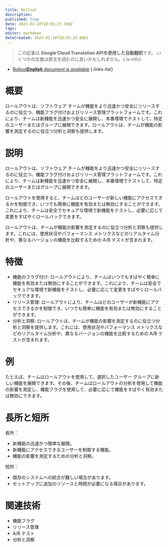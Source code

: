 ```yaml
---
title: Rollout
description: 
published: true
date: 2023-02-10T20:55:27.700Z
tags: 
editor: markdown
dateCreated: 2023-02-10T20:55:25.886Z
---
```


> この記事は **Google Cloud Translation APIを使用した自動翻訳**です。
いくつかの文書は原文を読むのに良いかもしれません。{.is-info}



- [Rollout***English** document is available*](/en/Knowledge-base/Dictionary/rollout)
{.links-list}


# 概要
ロールアウトは、ソフトウェア チームが機能をより迅速かつ安全にリリースするのに役立つ、機能フラグ付けおよびリリース管理プラットフォームです。これにより、チームは新機能を迅速かつ安全に展開し、本番環境でテストして、特定のユーザーまたはグループに展開できます。ロールアウトは、チームが機能の影響を測定するのに役立つ分析と洞察も提供します。

# 説明
ロールアウトは、ソフトウェア チームが機能をより迅速かつ安全にリリースするのに役立つ、機能フラグ付けおよびリリース管理プラットフォームです。これにより、チームは新機能を迅速かつ安全に展開し、本番環境でテストして、特定のユーザーまたはグループに展開できます。

ロールアウトを使用すると、チームはどのユーザーが新しい機能にアクセスできるかを制御でき、いつでも簡単に機能を有効または無効にすることができます。これにより、チームは安全でセキュアな環境で新機能をテストし、必要に応じて変更をすばやくロールバックできます。

ロールアウトは、チームが機能の影響を測定するのに役立つ分析と洞察も提供します。これには、使用状況やパフォーマンス メトリクスなどのリアルタイム分析や、異なるバージョンの機能を比較するための A/B テストが含まれます。

# 特徴
- 機能のフラグ付け: ロールアウトにより、チームはいつでもすばやく簡単に機能を有効または無効にすることができます。これにより、チームは安全でセキュアな環境で新機能をテストし、必要に応じて変更をすばやくロールバックできます。
- リリース管理: ロールアウトにより、チームはどのユーザーが新機能にアクセスできるかを制御でき、いつでも簡単に機能を有効または無効にすることができます。
- 分析と洞察: ロールアウトは、チームが機能の影響を測定するのに役立つ分析と洞察を提供します。これには、使用状況やパフォーマンス メトリクスなどのリアルタイム分析や、異なるバージョンの機能を比較するための A/B テストが含まれます。

# 例
たとえば、チームはロールアウトを使用して、選択したユーザー グループに新しい機能を展開できます。その後、チームはロールアウトの分析を使用して機能の影響を測定し、機能フラグを使用して、必要に応じて機能をすばやく有効または無効にできます。

# 長所と短所
長所：
- 新機能の迅速かつ簡単な展開。
- 新機能にアクセスできるユーザーを制御する機能。
- 機能の影響を測定するための分析と洞察。

短所：
- 既存のシステムへの統合が難しい場合があります。
- セットアップに追加のリソースと時間が必要になる場合があります。

# 関連技術
- 機能フラグ
- リリース管理
- A/B テスト
- 分析と洞察